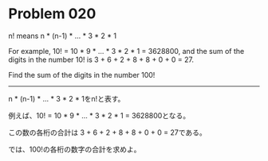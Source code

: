 Problem 020
===========

n! means n * (n-1) * ... * 3 * 2 * 1

For example, 10! = 10 * 9 * ... * 3 * 2 * 1 = 3628800,
and the sum of the digits in the number 10! is 3 + 6 + 2 + 8 + 8 + 0 + 0 = 27.

Find the sum of the digits in the number 100!

***

n * (n-1) * ... * 3 * 2 * 1をn!と表す。

例えば、10! = 10 * 9 * ... * 3 * 2 * 1 = 3628800となる。

この数の各桁の合計は 3 + 6 + 2 + 8 + 8 + 0 + 0 = 27である。

では、100!の各桁の数字の合計を求めよ。
